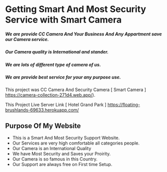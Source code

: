 # Getting Smart And Most Security Service with Smart Camera

##### We are provide CC Camera And Your Business And Any Appartment save our Camera service.
##### Our Camera quality is International and stander. 
##### We are lots of different type of camera of us. 
##### We are provide best service for your any purpose use. 

This project was CC Camera And Security Camera [ Smart Camera ] https://camera-collection-271d4.web.app/).

This Project Live Server Link [ Hotel Grand Park ] https://floating-brushlands-69633.herokuapp.com/ 

## Purpose Of My Website

* This is a Smart And Most Security Support Website.
* Our Services are very high comfortable all categories people.
* Our Camera is an International Quality 
* We have Most Security and Saves your Proirity.
* Our  Camera is so famous in this Country.
* Our Support are always free on First time Setup.
